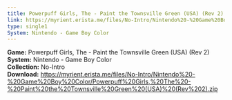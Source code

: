 ```yaml
---
title: Powerpuff Girls, The - Paint the Townsville Green (USA) (Rev 2)
link: https://myrient.erista.me/files/No-Intro/Nintendo%20-%20Game%20Boy%20Color/Powerpuff%20Girls,%20The%20-%20Paint%20the%20Townsville%20Green%20(USA)%20(Rev%202).zip
type: single1
System: Nintendo - Game Boy Color
---
```

<b>Game:</b> Powerpuff Girls, The - Paint the Townsville Green (USA) (Rev 2)<br>
<b>System:</b> Nintendo - Game Boy Color<br>
<b>Collection:</b> No-Intro<br>
<b>Download:</b> https://myrient.erista.me/files/No-Intro/Nintendo%20-%20Game%20Boy%20Color/Powerpuff%20Girls,%20The%20-%20Paint%20the%20Townsville%20Green%20(USA)%20(Rev%202).zip